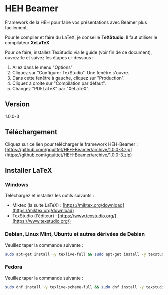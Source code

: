# HEH Beamer
Framework de la HEH pour faire vos présentations avec Beamer plus facilement.

Pour le compiler et faire du LaTeX, je conseille **TeXStudio**.
Il faut utiliser le compilateur **XeLaTeX**.

Pour ce faire, installez TexStudio via le guide (voir fin de ce document), ouvrez-le et suivez les étapes ci-dessous :

1. Allez dans le menu "Options"
2. Cliquez sur "Configurer TexStudio". Une fenêtre s'ouvre.
3. Dans cette fenêtre à gauche, cliquez sur "Production".
4. Cliquez à droite sur "Compilation par défaut".
5. Changez "PDFLaTeX" par "XeLaTeX".

## Version

1.0.0-3

## Téléchargement

Cliquez sur ce lien pour télécharger le framework HEH-Beamer : [https://github.com/gquittet/HEH-Beamer/archive/1.0.0-3.zip](https://github.com/gquittet/HEH-Beamer/archive/1.0.0-3.zip)

## Installer LaTeX

### Windows

Téléchargez et installez les outils suivants :
- Miktex (la suite LaTeX) : [https://miktex.org/download](https://miktex.org/download)
- TexStudio (l'éditeur) : [https://www.texstudio.org/](https://www.texstudio.org/)

### Debian, Linux Mint, Ubuntu et autres dérivées de Debian

Veuillez taper la commande suivante :
```bash
sudo apt-get install -y texlive-full && sudo apt-get install -y texstudio
```

### Fedora

Veuillez taper la commande suivante :
```bash
sudo dnf install -y texlive-scheme-full && sudo dnf install -y texstudio
```


